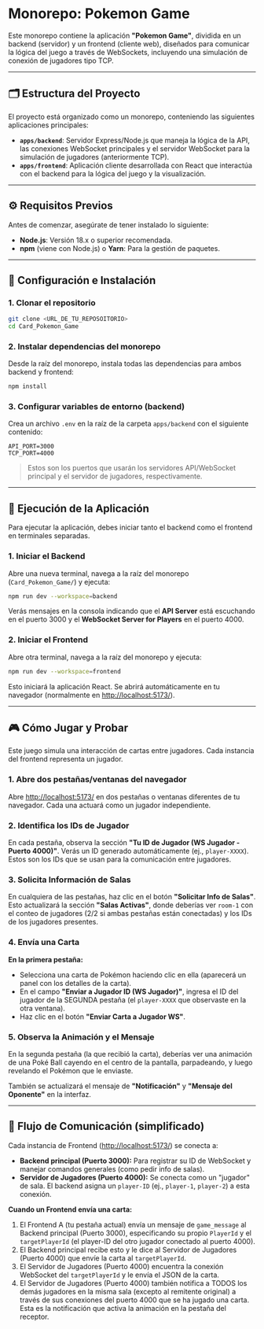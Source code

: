 # Monorepo: Pokemon Game

Este monorepo contiene la aplicación **"Pokemon Game"**, dividida en un backend (servidor) y un frontend (cliente web), diseñados para comunicar la lógica del juego a través de WebSockets, incluyendo una simulación de conexión de jugadores tipo TCP.

---

## 🗂️ Estructura del Proyecto

El proyecto está organizado como un monorepo, conteniendo las siguientes aplicaciones principales:

- **`apps/backend`**: Servidor Express/Node.js que maneja la lógica de la API, las conexiones WebSocket principales y el servidor WebSocket para la simulación de jugadores (anteriormente TCP).
- **`apps/frontend`**: Aplicación cliente desarrollada con React que interactúa con el backend para la lógica del juego y la visualización.

---

## ⚙️ Requisitos Previos

Antes de comenzar, asegúrate de tener instalado lo siguiente:

- **Node.js**: Versión 18.x o superior recomendada.
- **npm** (viene con Node.js) o **Yarn**: Para la gestión de paquetes.

---

## 🚀 Configuración e Instalación

### 1. Clonar el repositorio

```bash
git clone <URL_DE_TU_REPOSOITORIO>
cd Card_Pokemon_Game
```

### 2. Instalar dependencias del monorepo

Desde la raíz del monorepo, instala todas las dependencias para ambos backend y frontend:

```bash
npm install
```

### 3. Configurar variables de entorno (backend)

Crea un archivo `.env` en la raíz de la carpeta `apps/backend` con el siguiente contenido:

```env
API_PORT=3000
TCP_PORT=4000
```

> Estos son los puertos que usarán los servidores API/WebSocket principal y el servidor de jugadores, respectivamente.

---

## 🏃 Ejecución de la Aplicación

Para ejecutar la aplicación, debes iniciar tanto el backend como el frontend en terminales separadas.

### 1. Iniciar el Backend

Abre una nueva terminal, navega a la raíz del monorepo (`Card_Pokemon_Game/`) y ejecuta:

```bash
npm run dev --workspace=backend
```

Verás mensajes en la consola indicando que el **API Server** está escuchando en el puerto 3000 y el **WebSocket Server for Players** en el puerto 4000.

### 2. Iniciar el Frontend

Abre otra terminal, navega a la raíz del monorepo y ejecuta:

```bash
npm run dev --workspace=frontend
```

Esto iniciará la aplicación React. Se abrirá automáticamente en tu navegador (normalmente en [http://localhost:5173/](http://localhost:5173/)).

---

## 🎮 Cómo Jugar y Probar

Este juego simula una interacción de cartas entre jugadores. Cada instancia del frontend representa un jugador.

### 1. Abre dos pestañas/ventanas del navegador

Abre [http://localhost:5173/](http://localhost:5173/) en dos pestañas o ventanas diferentes de tu navegador. Cada una actuará como un jugador independiente.

### 2. Identifica los IDs de Jugador

En cada pestaña, observa la sección **"Tu ID de Jugador (WS Jugador - Puerto 4000)"**. Verás un ID generado automáticamente (ej., `player-XXXX`). Estos son los IDs que se usan para la comunicación entre jugadores.

### 3. Solicita Información de Salas

En cualquiera de las pestañas, haz clic en el botón **"Solicitar Info de Salas"**. Esto actualizará la sección **"Salas Activas"**, donde deberías ver `room-1` con el conteo de jugadores (2/2 si ambas pestañas están conectadas) y los IDs de los jugadores presentes.

### 4. Envía una Carta

**En la primera pestaña:**

- Selecciona una carta de Pokémon haciendo clic en ella (aparecerá un panel con los detalles de la carta).
- En el campo **"Enviar a Jugador ID (WS Jugador)"**, ingresa el ID del jugador de la SEGUNDA pestaña (el `player-XXXX` que observaste en la otra ventana).
- Haz clic en el botón **"Enviar Carta a Jugador WS"**.

### 5. Observa la Animación y el Mensaje

En la segunda pestaña (la que recibió la carta), deberías ver una animación de una Poké Ball cayendo en el centro de la pantalla, parpadeando, y luego revelando el Pokémon que le enviaste.

También se actualizará el mensaje de **"Notificación"** y **"Mensaje del Oponente"** en la interfaz.

---

## 🔄 Flujo de Comunicación (simplificado)

Cada instancia de Frontend ([http://localhost:5173/](http://localhost:5173/)) se conecta a:

- **Backend principal (Puerto 3000):** Para registrar su ID de WebSocket y manejar comandos generales (como pedir info de salas).
- **Servidor de Jugadores (Puerto 4000):** Se conecta como un "jugador" de sala. El backend asigna un `player-ID` (ej., `player-1`, `player-2`) a esta conexión.

**Cuando un Frontend envía una carta:**

1. El Frontend A (tu pestaña actual) envía un mensaje de `game_message` al Backend principal (Puerto 3000), especificando su propio `PlayerId` y el `targetPlayerId` (el player-ID del otro jugador conectado al puerto 4000).
2. El Backend principal recibe esto y le dice al Servidor de Jugadores (Puerto 4000) que envíe la carta al `targetPlayerId`.
3. El Servidor de Jugadores (Puerto 4000) encuentra la conexión WebSocket del `targetPlayerId` y le envía el JSON de la carta.
4. El Servidor de Jugadores (Puerto 4000) también notifica a TODOS los demás jugadores en la misma sala (excepto al remitente original) a través de sus conexiones del puerto 4000 que se ha jugado una carta. Esta es la notificación que activa la animación en la pestaña del receptor.

